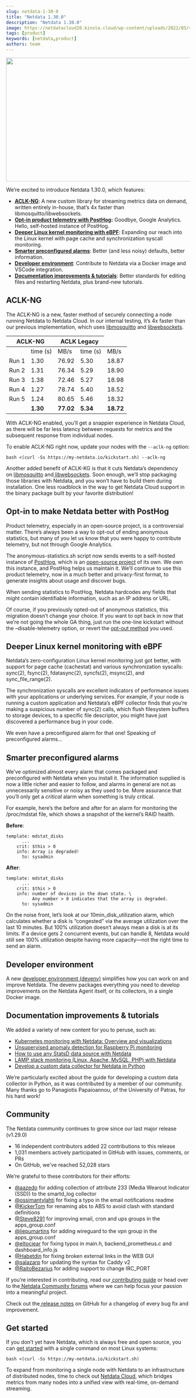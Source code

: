 ```yaml
---
slug: netdata-1-30-0
title: "Netdata 1.30.0"
description: "Netdata 1.30.0"
image: https://netdatacloud20.kinsta.cloud/wp-content/uploads/2022/03/v1.30.0.png
tags: [product]
keywords: [netdata,product]
authors: team
---
```


<!--truncate-->

<img class="alignnone size-medium wp-image-16427" src="https://netdatacloud20.kinsta.cloud/wp-content/uploads/2022/03/v1.30.0-600x338.png" alt="" width="600" height="338" />

We’re excited to introduce Netdata 1.30.0, which features:
<ul>
 	<li><a href="https://staging-www.netdata.cloud/blog/release-1-30-0/#h_13754275791617303933429" target="_blank" rel="noopener"><strong>ACLK-NG</strong></a>: A new custom library for streaming metrics data on demand, written entirely in-house, that’s 4x faster than libmosquitto/libwebsockets.</li>
 	<li><a href="https://staging-www.netdata.cloud/blog/release-1-30-0/#h_51169176821617303905806"><strong>Opt-in product telemetry with PostHog</strong></a><strong>:</strong> Goodbye, Google Analytics. Hello, self-hosted instance of PostHog.</li>
 	<li><strong><a href="https://staging-www.netdata.cloud/blog/release-1-30-0/#h_612104678161617303939018">Deeper Linux kernel monitoring with eBPF</a></strong>: Expanding our reach into the Linux kernel with page cache and synchronization syscall monitoring.</li>
 	<li><strong><a href="https://staging-www.netdata.cloud/blog/release-1-30-0/#h_327502801221617303950492">Smarter preconfigured alarms</a></strong>: Better (and less noisy) defaults, better information.</li>
 	<li><strong><a href="https://staging-www.netdata.cloud/blog/release-1-30-0/#h_282794194271617303959644">Developer environment</a></strong>: Contribute to Netdata via a Docker image and VSCode integration.</li>
 	<li><strong><a href="https://staging-www.netdata.cloud/blog/release-1-30-0/#h_740997254311617303965795">Documentation improvements &amp; tutorials</a></strong>: Better standards for editing files and restarting Netdata, plus brand-new tutorials.</li>
</ul>
<h2 id="h_13754275791617303933429">ACLK-NG</h2>
The ACLK-NG is a new, faster method of securely connecting a node running Netdata to Netdata Cloud. In our internal testing, it’s 4x faster than our previous implementation, which uses <a href="https://github.com/netdata/mosquitto" target="_blank" rel="noopener">libmosquitto</a> and <a href="https://github.com/warmcat/libwebsockets" target="_blank" rel="noopener">libwebsockets</a>.
<table id="tablepress-10" class="tablepress tablepress-id-10 tablepress-responsive" >
<thead>
<tr class="row-1 odd">
<th class="column-2" colspan="2">ACLK-NG</th>
<th class="column-4" colspan="2">ACLK Legacy</th>
</tr>
</thead>
<tbody class="row-hover">
<tr class="row-2 even">
<td class="column-1"></td>
<td class="column-2">time (s)</td>
<td class="column-3">MB/s</td>
<td class="column-4">time (s)</td>
<td class="column-5">MB/s</td>
</tr>
<tr class="row-3 odd">
<td class="column-1">Run 1</td>
<td class="column-2">1.30</td>
<td class="column-3">76.92</td>
<td class="column-4">5.30</td>
<td class="column-5">18.87</td>
</tr>
<tr class="row-4 even">
<td class="column-1">Run 2</td>
<td class="column-2">1.31</td>
<td class="column-3">76.34</td>
<td class="column-4">5.29</td>
<td class="column-5">18.90</td>
</tr>
<tr class="row-5 odd">
<td class="column-1">Run 3</td>
<td class="column-2">1.38</td>
<td class="column-3">72.46</td>
<td class="column-4">5.27</td>
<td class="column-5">18.98</td>
</tr>
<tr class="row-6 even">
<td class="column-1">Run 4</td>
<td class="column-2">1.27</td>
<td class="column-3">78.74</td>
<td class="column-4">5.40</td>
<td class="column-5">18.52</td>
</tr>
<tr class="row-7 odd">
<td class="column-1">Run 5</td>
<td class="column-2">1.24</td>
<td class="column-3">80.65</td>
<td class="column-4">5.46</td>
<td class="column-5">18.32</td>
</tr>
<tr class="row-8 even">
<td class="column-1"></td>
<td class="column-2"><strong>1.30</strong></td>
<td class="column-3"><strong>77.02</strong></td>
<td class="column-4"><strong>5.34</strong></td>
<td class="column-5"><strong>18.72</strong></td>
</tr>
</tbody>
</table>
With ACLK-NG enabled, you’ll get a snappier experience in Netdata Cloud, as there will be far less latency between requests for metrics and the subsequent response from individual nodes.

To enable ACLK-NG right now, update your nodes with the <code>--aclk-ng</code> option:
<pre class=" language-shell"><code class=" language-shell"><span class="token function">bash</span> <span class="token operator">&lt;</span><span class="token punctuation">(</span>curl -Ss https://my-netdata.io/kickstart.sh<span class="token punctuation">)</span> --aclk-ng</code></pre>
Another added benefit of ACLK-KG is that it cuts Netdata’s dependency on <a href="https://github.com/netdata/mosquitto" target="_blank" rel="noopener">libmosquitto</a> and<a href="https://github.com/warmcat/libwebsockets" target="_blank" rel="noopener"> libwebsockets</a>. Soon enough, we’ll stop packaging those libraries with Netdata, and you won’t have to build them during installation. One less roadblock in the way to get Netdata Cloud support in the binary package built by your favorite distribution!
<h2 id="h_51169176821617303905806">Opt-in to make Netdata better with PostHog</h2>
Product telemetry, especially in an open-source project, is a controversial matter. There’s always been a way to opt-out of ending anonymous statistics, but many of you let us know that you were happy to contribute telemetry, but not through Google Analytics.

The anonymous-statistics.sh script now sends events to a self-hosted instance of <a href="https://posthog.com/" target="_blank" rel="noopener">PostHog</a>, which is an <a href="https://github.com/posthog/posthog" target="_blank" rel="noopener">open-source project</a> of its own. We own this instance, and PostHog helps us maintain it. We’ll continue to use this product telemetry, now in a much better and privacy-first format, to generate insights about usage and discover bugs.

When sending statistics to PostHog, Netdata hardcodes any fields that might contain identifiable information, such as an IP address or URL.

Of course, if you previously opted-out of anonymous statistics, this migration doesn’t change your choice. If you want to opt back in now that we’re not going the whole GA thing, just run the one-line kickstart without the –disable-telemetry option, or revert the <a href="https://learn.netdata.cloud/docs/agent/anonymous-statistics#opt-out">opt-out method</a> you used.
<h2 id="h_612104678161617303939018">Deeper Linux kernel monitoring with eBPF</h2>
Netdata’s zero-configuration Linux kernel monitoring just got better, with support for page cache (cachestat) and various synchronization syscalls: sync(2), fsync(2), fdatasync(2), syncfs(2), msync(2), and sync_file_range(2).

The synchronization syscalls are excellent indicators of performance issues with your applications or underlying services. For example, if your node is running a custom application and Netdata’s eBPF collector finds that you’re making a suspicious number of sync(2) calls, which flush filesystem buffers to storage devices, to a specific file descriptor, you might have just discovered a performance bug in your code.

We even have a preconfigured alarm for that one! Speaking of preconfigured alarms…
<h2 id="h_327502801221617303950492">Smarter preconfigured alarms</h2>
We’ve optimized almost every alarm that comes packaged and preconfigured with Netdata when you install it. The information supplied is now a little richer and easier to follow, and alarms in general are not as unnecessarily sensitive or noisy as they used to be. More assurance that you’ll only get a <i>critical </i>alarm when something is truly critical.

For example, here’s the before and after for an alarm for monitoring the /proc/mdstat file, which shows a snapshot of the kernel’s RAID health.

<strong>Before</strong>:
<pre class=" language-yaml"><code class=" language-yaml">template: mdstat_disks
      ...
    crit: $this &gt; 0
    info: Array is degraded!
      to: sysadmin</code></pre>
<strong>After</strong>:
<pre class=" language-yaml"><code class=" language-yaml">template: mdstat_disks
      ...
    crit: $this &gt; 0
    info: number of devices in the down state. \
          Any number &gt; 0 indicates that the array is degraded.
      to: sysadmin</code></pre>
On the noise front, let’s look at our 10min_disk_utilization alarm, which calculates whether a disk is “congested” via the average utilization over the last 10 minutes. But 100% utilization doesn’t always mean a disk is at its limits. If a device gets 2 concurrent events, but can handle 8, Netdata would still see 100% utilization despite having more capacity—not the right time to send an alarm.
<h2 id="h_282794194271617303959644">Developer environment</h2>
A new <a href="https://github.com/netdata/community/tree/main/devenv">developer environment (devenv)</a> simplifies how you can work on and improve Netdata. The devenv packages everything you need to develop improvements on the Netdata Agent itself, or its collectors, in a single Docker image.
<h2 id="h_740997254311617303965795">Documentation improvements &amp; tutorials</h2>
We added a variety of new content for you to peruse, such as:
<ul>
 	<li><a href="https://learn.netdata.cloud/guides/monitor/kubernetes-k8s-netdata">Kubernetes monitoring with Netdata: Overview and visualizations</a></li>
 	<li><a href="https://learn.netdata.cloud/guides/monitor/raspberry-pi-anomaly-detection">Unsupervised anomaly detection for Raspberry Pi monitoring</a></li>
 	<li><a href="https://learn.netdata.cloud/guides/monitor/statsd">How to use any StatsD data source with Netdata</a></li>
 	<li><a href="https://learn.netdata.cloud/guides/monitor/lamp-stack">LAMP stack monitoring (Linux, Apache, MySQL, PHP) with Netdata</a></li>
 	<li><a href="https://learn.netdata.cloud/guides/python-collector">Develop a custom data collector for Netdata in Python</a></li>
</ul>
We’re particularly excited about the guide for developing a custom data collector in Python, as it was contributed by a member of our community. Many thanks go to Panagiotis Papaioannou, of the University of Patras, for his hard work!
<h2>Community</h2>
The Netdata community continues to grow since our last major release (v1.29.0)
<ul>
 	<li>16 independent contributors added 22 contributions to this release</li>
 	<li>1,031 members actively participated in GitHub with issues, comments, or PRs</li>
 	<li>On GitHub, we’ve reached 52,028 stars</li>
</ul>
We’re grateful to these contributors for their efforts:
<ul>
 	<li><a href="https://github.com/aazedo">@aazedo</a> for adding collection of attribute 233 (Media Wearout Indicator (SSD)) to the smartd_log collector</li>
 	<li><a href="https://github.com/ossimantylahti">@ossimantylahti</a> for fixing a typo in the email notifications readme</li>
 	<li><a href="https://github.com/KickerTom">@KickerTom</a> for renaming abs to ABS to avoid clash with standard definitions</li>
 	<li><a href="https://github.com/Steve8291">@Steve8291</a> for improving email, cron and ups groups in the apps_group.conf</li>
 	<li><a href="https://github.com/liepumartins">@liepumartins</a> for adding wireguard to the vpn group in the apps_group.conf</li>
 	<li><a href="https://github.com/eltociear">@eltociear</a> for fixing typos in main.h, backend_prometheus.c and dashboard_info.js</li>
 	<li><a href="https://github.com/Habetdin">@Habetdin</a> for fixing broken external links in the WEB GUI</li>
 	<li><a href="https://github.com/salazarp">@salazarp</a> for updating the syntax for Caddy v2</li>
 	<li><a href="https://github.com/RaitoBezarius">@RaitoBezarius</a> for adding support to change IRC_PORT</li>
</ul>
If you’re interested in contributing, read our<a href="https://learn.netdata.cloud/contribute/handbook"> contributing guide</a> or head over to the<a href="https://community.netdata.cloud/"> Netdata Community forums</a> where we can help focus your passion into a meaningful project.

Check out the<a href="https://github.com/netdata/netdata/releases"> release notes</a> on GitHub for a changelog of every bug fix and improvement.
<h2>Get started</h2>
If you don’t yet have Netdata, which is always free and open source, you can <a href="https://learn.netdata.cloud/docs/get">get started</a> with a single command on most Linux systems:
<pre class=" language-shell"><code class=" language-shell"><span class="token function">bash</span> <span class="token operator">&lt;</span><span class="token punctuation">(</span>curl -Ss https://my-netdata.io/kickstart.sh<span class="token punctuation">)</span></code></pre>
To expand from monitoring a single node with Netdata to an infrastructure of distributed nodes, time to check out <a href="https://app.netdata.cloud/sign-up?cloudRoute=/spaces">Netdata Cloud</a>, which bridges metrics from many nodes into a unified view with real-time, on-demand streaming.